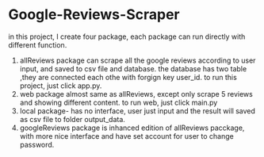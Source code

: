 # Google-Reviews-Scraper
in  this project, I create four package, each package can run directly with different function.
1) allReviews package can scrape all the google reviews according to user input, and saved to csv file and database. the database has two table ,they are connected each othe with forgign key user_id. to run this project, just click app.py.
2) web package almost same as allReviews, except only scrape 5 reviews and showing different content. to run web, just click main.py
3) local package- has no interface, user just input and  the result will saved as csv file to folder output_data.
4) googleReviews package is inhanced edition of allReviews pacckage, with more nice interface and have set account for user to change password.
    
